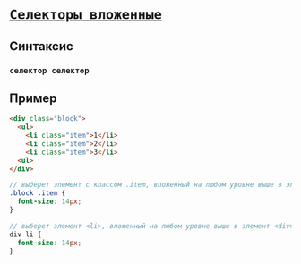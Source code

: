 # [`Селекторы вложенные`](../index.md)

## Синтаксис

### `селектор селектор`

## Пример

```html
<div class="block">
  <ul>
    <li class="item">1</li>
    <li class="item">2</li>
    <li class="item">3</li>
  <ul>
</div>
```

```scss
// выберет элемент c классом .item, вложенный на любом уровне выше в элемент c классом .block
.block .item {
  font-size: 14px;
}

// выберет элемент <li>, вложенный на любом уровне выше в элемент <div>
div li {
  font-size: 14px;
}
```
